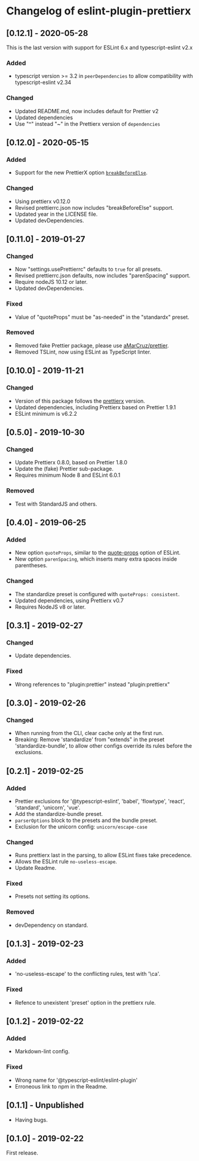 # Changelog of eslint-plugin-prettierx

## \[0.12.1] - 2020-05-28

This is the last version with support for ESLint 6.x and typescript-eslint v2.x

### Added

- typescript version >= 3.2 in `peerDependencies` to allow compatibility with typescript-eslint v2.34

### Changed

- Updated README.md, now includes default for Prettier v2
- Updated dependencies
- Use "^" instead "~" in the Prettierx version of `dependencies`

## \[0.12.0] - 2020-05-15

### Added

- Support for the new PrettierX option [`breakBeforeElse`](https://github.com/brodybits/prettierx/pull/224).

### Changed

- Using prettierx v0.12.0
- Revised prettierrc.json now includes "breakBeforeElse" support.
- Updated year in the LICENSE file.
- Updated devDependencies.

## \[0.11.0] - 2019-01-27

### Changed

- Now "settings.usePrettierrc" defaults to `true` for all presets.
- Revised prettierrc.json defaults, now includes "parenSpacing" support.
- Require nodeJS 10.12 or later.
- Updated devDependencies.

### Fixed

- Value of "quoteProps" must be "as-needed" in the "standardx" preset.

### Removed

- Removed fake Prettier package, please use [aMarCruz/prettier](https://github.com/aMarCruz/prettier).
- Removed TSLint, now using ESLint as TypeScript linter.

## \[0.10.0] - 2019-11-21

### Changed

- Version of this package follows the [prettierx](https://github.com/brodybits/prettierx) version.
- Updated dependencies, including Prettierx based on Prettier 1.9.1
- ESLint minimum is v6.2.2

## \[0.5.0] - 2019-10-30

### Changed

- Update Prettierx 0.8.0, based on Prettier 1.8.0
- Update the (fake) Prettier sub-package.
- Requires minimum Node 8 and ESLint 6.0.1

### Removed

- Test with StandardJS and others.

## \[0.4.0] - 2019-06-25

### Added

- New option `quoteProps`, similar to the [quote-props](https://eslint.org/docs/rules/quote-props) option of ESLint.
- New option `parenSpacing`, which inserts many extra spaces inside parentheses.

### Changed

- The standardize preset is configured with `quoteProps: consistent`.
- Updated dependencies, using Prettierx v0.7
- Requires NodeJS v8 or later.

## \[0.3.1] - 2019-02-27

### Changed

- Update dependencies.

### Fixed

- Wrong references to "plugin:prettier" instead "plugin:prettierx"

## \[0.3.0] - 2019-02-26

### Changed

- When running from the CLI, clear cache only at the first run.
- Breaking: Remove 'standardize' from "extends" in the preset 'standardize-bundle', to allow other configs override its rules before the exclusions.

## \[0.2.1] - 2019-02-25

### Added

- Prettier exclusions for '@typescript-eslint', 'babel', 'flowtype', 'react', 'standard', 'unicorn', 'vue'.
- Add the standardize-bundle preset.
- `parserOptions` block to the presets and the bundle preset.
- Exclusion for the unicorn config: `unicorn/escape-case`

### Changed

- Runs prettierx last in the parsing, to allow ESLint fixes take precedence.
- Allows the ESLint rule `no-useless-escape`.
- Update Readme.

### Fixed

- Presets not setting its options.

### Removed

- devDependency on standard.

## \[0.1.3] - 2019-02-23

### Added

- 'no-useless-escape' to the conflicting rules, test with '\ca'.

### Fixed

- Refence to unexistent 'preset' option in the prettierx rule.

## \[0.1.2] - 2019-02-22

### Added

- Markdown-lint config.

### Fixed

- Wrong name for '@typescript-eslint/eslint-plugin'
- Erroneous link to npm in the Readme.

## \[0.1.1] - Unpublished

- Having bugs.

## \[0.1.0] - 2019-02-22

First release.
